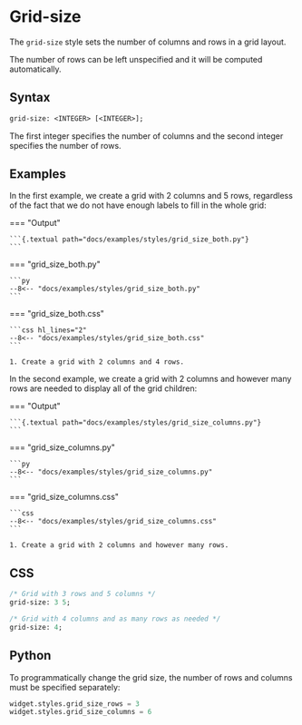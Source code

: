 # Grid-size

The `grid-size` style sets the number of columns and rows in a grid layout.

The number of rows can be left unspecified and it will be computed automatically.

## Syntax

```sass
grid-size: <INTEGER> [<INTEGER>];
```

The first integer specifies the number of columns and the second integer specifies the number of rows.

## Examples

In the first example, we create a grid with 2 columns and 5 rows, regardless of the fact that we do not have enough labels to fill in the whole grid:

=== "Output"

    ```{.textual path="docs/examples/styles/grid_size_both.py"}
    ```

=== "grid_size_both.py"

    ```py
    --8<-- "docs/examples/styles/grid_size_both.py"
    ```

=== "grid_size_both.css"

    ```css hl_lines="2"
    --8<-- "docs/examples/styles/grid_size_both.css"
    ```

    1. Create a grid with 2 columns and 4 rows.

In the second example, we create a grid with 2 columns and however many rows are needed to display all of the grid children:

=== "Output"

    ```{.textual path="docs/examples/styles/grid_size_columns.py"}
    ```

=== "grid_size_columns.py"

    ```py
    --8<-- "docs/examples/styles/grid_size_columns.py"
    ```

=== "grid_size_columns.css"

    ```css
    --8<-- "docs/examples/styles/grid_size_columns.css"
    ```

    1. Create a grid with 2 columns and however many rows.

## CSS

```sass
/* Grid with 3 rows and 5 columns */
grid-size: 3 5;

/* Grid with 4 columns and as many rows as needed */
grid-size: 4;
```

## Python

To programmatically change the grid size, the number of rows and columns must be specified separately:

```py
widget.styles.grid_size_rows = 3
widget.styles.grid_size_columns = 6
```
